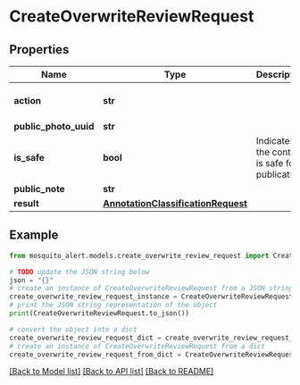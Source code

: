 # CreateOverwriteReviewRequest


## Properties

Name | Type | Description | Notes
------------ | ------------- | ------------- | -------------
**action** | **str** |  | [optional] [default to 'overwrite']
**public_photo_uuid** | **str** |  | 
**is_safe** | **bool** | Indicates if the content is safe for publication. | 
**public_note** | **str** |  | 
**result** | [**AnnotationClassificationRequest**](AnnotationClassificationRequest.md) |  | 

## Example

```python
from mosquito_alert.models.create_overwrite_review_request import CreateOverwriteReviewRequest

# TODO update the JSON string below
json = "{}"
# create an instance of CreateOverwriteReviewRequest from a JSON string
create_overwrite_review_request_instance = CreateOverwriteReviewRequest.from_json(json)
# print the JSON string representation of the object
print(CreateOverwriteReviewRequest.to_json())

# convert the object into a dict
create_overwrite_review_request_dict = create_overwrite_review_request_instance.to_dict()
# create an instance of CreateOverwriteReviewRequest from a dict
create_overwrite_review_request_from_dict = CreateOverwriteReviewRequest.from_dict(create_overwrite_review_request_dict)
```
[[Back to Model list]](../README.md#documentation-for-models) [[Back to API list]](../README.md#documentation-for-api-endpoints) [[Back to README]](../README.md)


